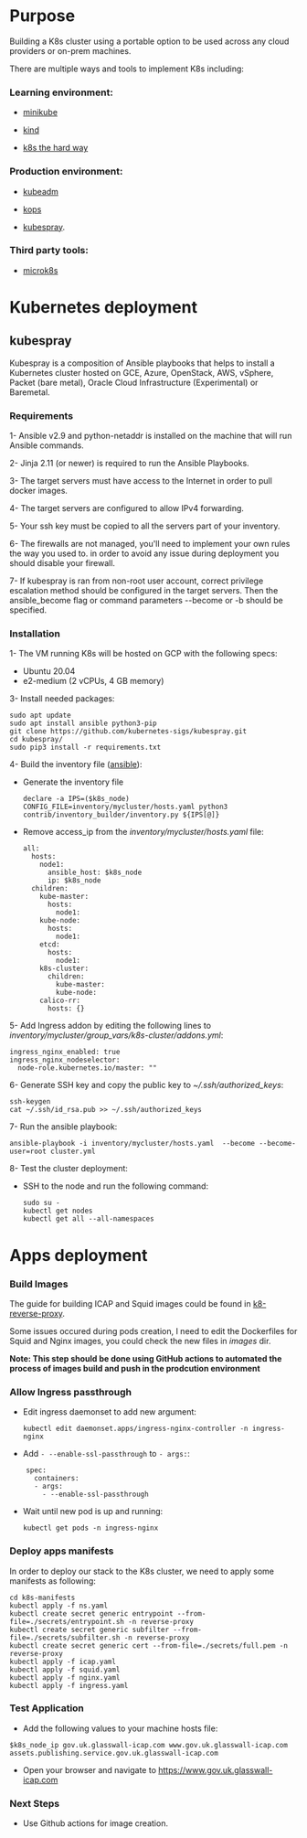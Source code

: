 # Purpose

Building a K8s cluster using a portable option to be used across any cloud providers or on-prem machines.

There are multiple ways and tools to implement K8s including:

  ### Learning environment:

   - [minikube](https://kubernetes.io/docs/setup/learning-environment/minikube)

   - [kind](https://kubernetes.io/docs/setup/learning-environment/kind)

   - [k8s the hard way](https://github.com/kelseyhightower/kubernetes-the-hard-way)

  ### Production environment:

   - [kubeadm](https://kubernetes.io/docs/setup/production-environment/tools/kubeadm)

   - [kops](https://kubernetes.io/docs/setup/production-environment/tools/kops)

   - [kubespray](https://kubernetes.io/docs/setup/production-environment/tools/kubespray).

  ### Third party tools:

   - [microk8s](https://microk8s.io)

# Kubernetes deployment

## kubespray

Kubespray is a composition of Ansible playbooks that helps to install a Kubernetes cluster hosted on GCE, Azure, OpenStack, AWS, vSphere, Packet (bare metal), Oracle Cloud Infrastructure (Experimental) or Baremetal.

### Requirements

1- Ansible v2.9 and python-netaddr is installed on the machine that will run Ansible commands.

2- Jinja 2.11 (or newer) is required to run the Ansible Playbooks.

3- The target servers must have access to the Internet in order to pull docker images.

4- The target servers are configured to allow IPv4 forwarding.

5- Your ssh key must be copied to all the servers part of your inventory.

6- The firewalls are not managed, you'll need to implement your own rules the way you used to. in order to avoid any issue during deployment you should disable your firewall.

7- If kubespray is ran from non-root user account, correct privilege escalation method should be configured in the target servers. Then the ansible_become flag or command parameters --become or -b should be specified.

### Installation

1- The VM running K8s will be hosted on GCP with the following specs:

- Ubuntu 20.04
- e2-medium (2 vCPUs, 4 GB memory)

3- Install needed packages:

```
sudo apt update
sudo apt install ansible python3-pip
git clone https://github.com/kubernetes-sigs/kubespray.git
cd kubespray/
sudo pip3 install -r requirements.txt
```

4- Build the inventory file ([ansible](https://github.com/kubernetes-sigs/kubespray/blob/master/docs/ansible.md)):

  - Generate the inventory file
 
    ```
    declare -a IPS=($k8s_node)
    CONFIG_FILE=inventory/mycluster/hosts.yaml python3 contrib/inventory_builder/inventory.py ${IPS[@]}
    ```

  - Remove access_ip from the _inventory/mycluster/hosts.yaml_ file:

	```
	all:
	  hosts:
	    node1:
	      ansible_host: $k8s_node
	      ip: $k8s_node
	  children:
	    kube-master:
	      hosts:
	        node1:
	    kube-node:
	      hosts:
	        node1:
	    etcd:
	      hosts:
	        node1:
	    k8s-cluster:
	      children:
	        kube-master:
	        kube-node:
	    calico-rr:
	      hosts: {}
	```

5- Add Ingress addon by editing the following lines to _inventory/mycluster/group_vars/k8s-cluster/addons.yml_:

```
ingress_nginx_enabled: true
ingress_nginx_nodeselector:
  node-role.kubernetes.io/master: ""
```

6- Generate SSH key and copy the public key to _~/.ssh/authorized_keys_:

```
ssh-keygen
cat ~/.ssh/id_rsa.pub >> ~/.ssh/authorized_keys 
```

7- Run the ansible playbook:

  `ansible-playbook -i inventory/mycluster/hosts.yaml  --become --become-user=root cluster.yml`

8- Test the cluster deployment:

- SSH to the node and run the following command:
  ```
  sudo su - 
  kubectl get nodes
  kubectl get all --all-namespaces
  ``` 

# Apps deployment

### Build Images

The guide for building ICAP and Squid images could be found in [k8-reverse-proxy](https://github.com/k8-proxy/k8-reverse-proxy/tree/develop/stable-src).

Some issues occured during pods creation, I need to edit the Dockerfiles for Squid and Nginx images, you could check the new files in _images_ dir. 

**Note: This step should be done using GitHub actions to automated the process of images build and push in the prodcution environment**

### Allow Ingress passthrough

- Edit ingress daemonset to add new argument:

  `kubectl edit daemonset.apps/ingress-nginx-controller -n ingress-nginx`

- Add `- --enable-ssl-passthrough` to `- args:`:

```
    spec:
      containers:
      - args:
        - --enable-ssl-passthrough
```

- Wait until new pod is up and running:

  `kubectl get pods -n ingress-nginx`


### Deploy apps manifests

In order to deploy our stack to the K8s cluster, we need to apply some manifests as following:

```
cd k8s-manifests
kubectl apply -f ns.yaml
kubectl create secret generic entrypoint --from-file=./secrets/entrypoint.sh -n reverse-proxy
kubectl create secret generic subfilter --from-file=./secrets/subfilter.sh -n reverse-proxy
kubectl create secret generic cert --from-file=./secrets/full.pem -n reverse-proxy
kubectl apply -f icap.yaml
kubectl apply -f squid.yaml
kubectl apply -f nginx.yaml
kubectl apply -f ingress.yaml
```

### Test Application

- Add the following values to your machine hosts file:

```
$k8s_node_ip gov.uk.glasswall-icap.com www.gov.uk.glasswall-icap.com assets.publishing.service.gov.uk.glasswall-icap.com
```

- Open your browser and navigate to https://www.gov.uk.glasswall-icap.com


### Next Steps

- Use Github actions for image creation.
